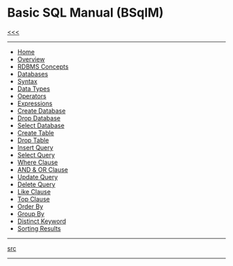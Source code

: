 
Basic SQL Manual (BSqlM)
======

[<<<](https://github.com/ttltrk/PRG/blob/master/MANUALS.MD)

---

* <a href="">Home</a>
* <a href="">Overview</a>
* <a href="">RDBMS Concepts</a>
* <a href="">Databases</a>
* <a href="">Syntax</a>
* <a href="">Data Types</a>
* <a href="">Operators</a>
* <a href="">Expressions</a>
* <a href="">Create Database</a>
* <a href="">Drop Database</a>
* <a href="">Select Database</a>
* <a href="">Create Table</a>
* <a href="">Drop Table</a>
* <a href="">Insert Query</a>
* <a href="">Select Query</a>
* <a href="">Where Clause</a>
* <a href="">AND & OR Clause</a>
* <a href="">Update Query</a>
* <a href="">Delete Query</a>
* <a href="">Like Clause</a>
* <a href="">Top Clause</a>
* <a href="">Order By</a>
* <a href="">Group By</a>
* <a href="">Distinct Keyword</a>
* <a href="">Sorting Results</a>

---

[src](https://www.tutorialspoint.com/sql/index.htm)

---
